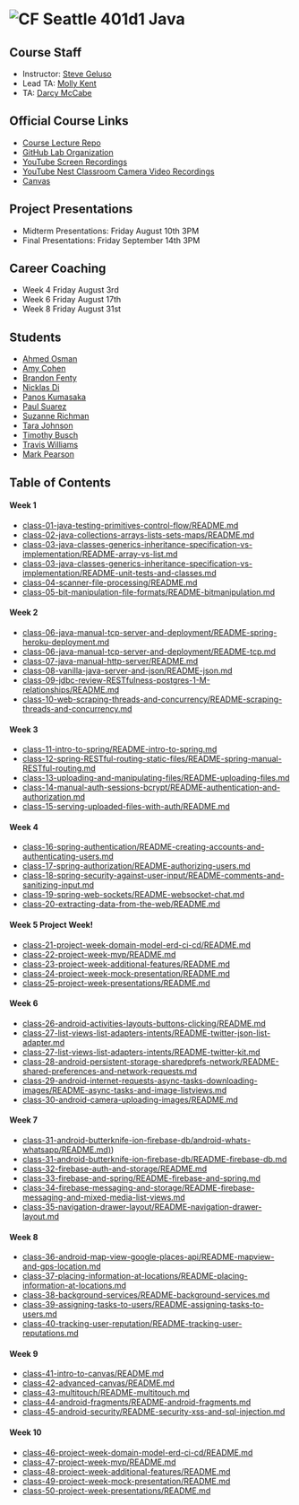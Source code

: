 # ![CF](http://i.imgur.com/7v5ASc8.png) Seattle 401d1 Java

## Course Staff
* Instructor: [Steve Geluso](http://github.com/)
* Lead TA: [Molly Kent](http://github.com/mollyfish)
* TA: [Darcy McCabe](http://github.com/darms)

## Official Course Links
* [Course Lecture Repo](https://github.com/codefellows/seattle-java-401d1)
* [GitHub Lab Organization](https://github.com/codefellows-seattle-java-401d1)
* [YouTube Screen Recordings](https://www.youtube.com/playlist?list=PLVngfM2hsbi8WE0FRYt2Ffzje0JE_g3C_)
* [YouTube Nest Classroom Camera Video Recordings](https://www.youtube.com/playlist?list=PLVngfM2hsbi9_tCWBX2YiN5YEt2Zwtupz)
* [Canvas](https://canvas.instructure.com/courses/1275855?invitation=2r8oiMQxWUciByi06iHqPZ3sm4R8D0McaTbPwl6f)

## Project Presentations
* Midterm Presentations: Friday August 10th 3PM
* Final Presentations: Friday September 14th 3PM

## Career Coaching
* Week 4 Friday August 3rd
* Week 6 Friday August 17th
* Week 8 Friday August 31st

## Students
* [Ahmed Osman](http://github.com/AOhassan)
* [Amy Cohen](https://github.com/AmyCohen)
* [Brandon Fenty](https://github.com/brandon-fenty)
* [Nicklas Di](https://github.com/Seiyaroo)
* [Panos Kumasaka](http://github.com/spinaltaper)
* [Paul Suarez ](https://github.com/PaulSuarez1)
* [Suzanne Richman](https://github.com/FavoredFortune)
* [Tara Johnson](https://github.com/tara-johnson)
* [Timothy Busch](https://github.com/GoldBeardSea)
* [Travis Williams ](https://github.com/thetravisw)
* [Mark Pearson](https://github.com/louiethe17th)

## Table of Contents

#### Week 1
* [class-01-java-testing-primitives-control-flow/README.md](./class-01-java-testing-primitives-control-flow/README.md)
* [class-02-java-collections-arrays-lists-sets-maps/README.md](./class-02-java-collections-arrays-lists-sets-maps/README.md)
* [class-03-java-classes-generics-inheritance-specification-vs-implementation/README-array-vs-list.md](./class-03-java-classes-generics-inheritance-specification-vs-implementation/README-array-vs-list.md)
* [class-03-java-classes-generics-inheritance-specification-vs-implementation/README-unit-tests-and-classes.md](./class-03-java-classes-generics-inheritance-specification-vs-implementation/README-unit-tests-and-classes.md)
* [class-04-scanner-file-processing/README.md](./class-04-scanner-file-processing/README.md)
* [class-05-bit-manipulation-file-formats/README-bitmanipulation.md](./class-05-bit-manipulation-file-formats/README-bitmanipulation.md)

#### Week 2
* [class-06-java-manual-tcp-server-and-deployment/README-spring-heroku-deployment.md](./class-06-java-manual-tcp-server-and-deployment/README-spring-heroku-deployment.md)
* [class-06-java-manual-tcp-server-and-deployment/README-tcp.md](./class-06-java-manual-tcp-server-and-deployment/README-tcp.md)
* [class-07-java-manual-http-server/README.md](./class-07-java-manual-http-server/README.md)
* [class-08-vanilla-java-server-and-json/README-json.md](./class-08-vanilla-java-server-and-json/README-json.md)
* [class-09-jdbc-review-RESTfulness-postgres-1-M-relationships/README.md](./class-09-jdbc-review-RESTfulness-postgres-1-M-relationships/README.md)
* [class-10-web-scraping-threads-and-concurrency/README-scraping-threads-and-concurrency.md](./class-10-web-scraping-threads-and-concurrency/README-scraping-threads-and-concurrency.md)

#### Week 3
* [class-11-intro-to-spring/README-intro-to-spring.md](./class-11-intro-to-spring/README-intro-to-spring.md)
* [class-12-spring-RESTful-routing-static-files/README-spring-manual-RESTful-routing.md](./class-12-spring-RESTful-routing-static-files/README-spring-manual-RESTful-routing.md)
* [class-13-uploading-and-manipulating-files/README-uploading-files.md](./class-13-uploading-and-manipulating-files/README-uploading-files.md)
* [class-14-manual-auth-sessions-bcrypt/README-authentication-and-authorization.md](./class-14-manual-auth-sessions-bcrypt/README-authentication-and-authorization.md)
* [class-15-serving-uploaded-files-with-auth/README.md](./class-15-serving-uploaded-files-with-auth/README.md)

#### Week 4
* [class-16-spring-authentication/README-creating-accounts-and-authenticating-users.md](./class-16-spring-authentication/README-creating-accounts-and-authenticating-users.md)
* [class-17-spring-authorization/README-authorizing-users.md](./class-17-spring-authorization/README-authorizing-users.md)
* [class-18-spring-security-against-user-input/README-comments-and-sanitizing-input.md](./class-18-spring-security-against-user-input/README-comments-and-sanitizing-input.md)
* [class-19-spring-web-sockets/README-websocket-chat.md](./class-19-spring-web-sockets/README-websocket-chat.md)
* [class-20-extracting-data-from-the-web/README.md](./class-20-extracting-data-from-the-web/README.md)

#### Week 5 Project Week!
* [class-21-project-week-domain-model-erd-ci-cd/README.md](./class-21-project-week-domain-model-erd-ci-cd/README.md)
* [class-22-project-week-mvp/README.md](./class-22-project-week-mvp/README.md)
* [class-23-project-week-additional-features/README.md](./class-23-project-week-additional-features/README.md)
* [class-24-project-week-mock-presentation/README.md](./class-24-project-week-mock-presentation/README.md)
* [class-25-project-week-presentations/README.md](./class-25-project-week-presentations/README.md)

#### Week 6
* [class-26-android-activities-layouts-buttons-clicking/README.md](./class-26-android-activities-layouts-buttons-clicking/README.md)
* [class-27-list-views-list-adapters-intents/README-twitter-json-list-adapter.md](./class-27-list-views-list-adapters-intents/README-twitter-json-list-adapter.md)
* [class-27-list-views-list-adapters-intents/README-twitter-kit.md](./class-27-list-views-list-adapters-intents/README-twitter-kit.md)
* [class-28-android-persistent-storage-sharedprefs-network/README-shared-preferences-and-network-requests.md](./class-28-android-persistent-storage-sharedprefs-network/README-shared-preferences-and-network-requests.md)
* [class-29-android-internet-requests-async-tasks-downloading-images/README-async-tasks-and-image-listviews.md](./class-29-android-internet-requests-async-tasks-downloading-images/README-async-tasks-and-image-listviews.md)
* [class-30-android-camera-uploading-images/README.md](./class-30-android-camera-uploading-images/README.md)

#### Week 7
* [class-31-android-butterknife-ion-firebase-db/android-whats-whatsapp/README.md)](./class-31-android-butterknife-ion-firebase-db/android-whats-whatsapp/README.md))
* [class-31-android-butterknife-ion-firebase-db/README-firebase-db.md](./class-31-android-butterknife-ion-firebase-db/README-firebase-db.md)
* [class-32-firebase-auth-and-storage/README.md](./class-32-firebase-auth-and-storage/README.md)
* [class-33-firebase-and-spring/README-firebase-and-spring.md](./class-33-firebase-and-spring/README-firebase-and-spring.md)
* [class-34-firebase-messaging-and-storage/README-firebase-messaging-and-mixed-media-list-views.md](./class-34-firebase-messaging-and-storage/README-firebase-messaging-and-mixed-media-list-views.md)
* [class-35-navigation-drawer-layout/README-navigation-drawer-layout.md](./class-35-navigation-drawer-layout/README-navigation-drawer-layout.md)

#### Week 8
* [class-36-android-map-view-google-places-api/README-mapview-and-gps-location.md](./class-36-android-map-view-google-places-api/README-mapview-and-gps-location.md)
* [class-37-placing-information-at-locations/README-placing-information-at-locations.md](./class-37-placing-information-at-locations/README-placing-information-at-locations.md)
* [class-38-background-services/README-background-services.md](./class-38-background-services/README-background-services.md)
* [class-39-assigning-tasks-to-users/README-assigning-tasks-to-users.md](./class-39-assigning-tasks-to-users/README-assigning-tasks-to-users.md)
* [class-40-tracking-user-reputation/README-tracking-user-reputations.md](./class-40-tracking-user-reputation/README-tracking-user-reputations.md)

#### Week 9
* [class-41-intro-to-canvas/README.md](./class-41-intro-to-canvas/README.md)
* [class-42-advanced-canvas/README.md](./class-42-advanced-canvas/README.md)
* [class-43-multitouch/README-multitouch.md](./class-43-multitouch/README-multitouch.md)
* [class-44-android-fragments/README-android-fragments.md](./class-44-android-fragments/README-android-fragments.md)
* [class-45-android-security/README-security-xss-and-sql-injection.md](./class-45-android-security/README-security-xss-and-sql-injection.md)

#### Week 10
* [class-46-project-week-domain-model-erd-ci-cd/README.md](./class-46-project-week-domain-model-erd-ci-cd/README.md)
* [class-47-project-week-mvp/README.md](./class-47-project-week-mvp/README.md)
* [class-48-project-week-additional-features/README.md](./class-48-project-week-additional-features/README.md)
* [class-49-project-week-mock-presentation/README.md](./class-49-project-week-mock-presentation/README.md)
* [class-50-project-week-presentations/README.md](./class-50-project-week-presentations/README.md)

